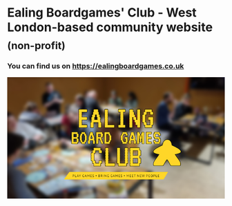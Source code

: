 # Ealing Boardgames' Club - West London-based community website <sub>(non-profit)

### You can find us on https://ealingboardgames.co.uk

![Ealing Boardgames' Club](public/resources/img/logo-full-background.png)